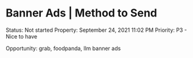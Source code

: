 # Banner Ads | Method to Send

Status: Not started
Property: September 24, 2021 11:02 PM
Priority: P3 - Nice to have

Opportunity: grab, foodpanda, llm banner ads